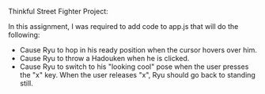 Thinkful Street Fighter Project:

In this assignment, I was required to add code to app.js that will do the following:

- Cause Ryu to hop in his ready position when the cursor hovers over him.
- Cause Ryu to throw a Hadouken when he is clicked.
- Cause Ryu to switch to his "looking cool" pose when the user presses the "x" key. When the user releases "x", Ryu should go back to standing still.
